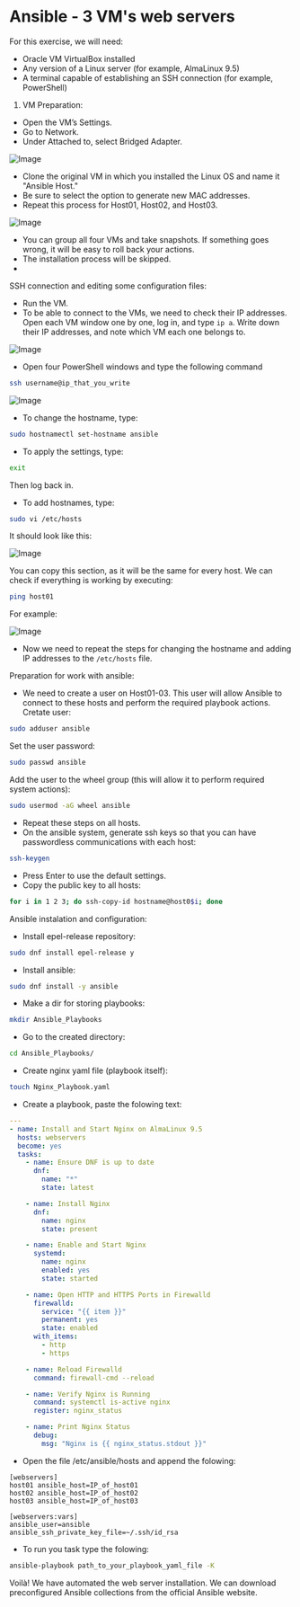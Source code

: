 # Ansible - 3 VM's web servers
For this exercise, we will need:

- Oracle VM VirtualBox installed
- Any version of a Linux server (for example, AlmaLinux 9.5)
- A terminal capable of establishing an SSH connection (for example, PowerShell)

1. VM Preparation:
 - Open the VM’s Settings.
 - Go to Network.
 - Under Attached to, select Bridged Adapter.

![Image](https://github.com/user-attachments/assets/59365b7b-fb16-48c7-bcad-865a05a1b0eb)
 
 - Clone the original VM in which you installed the Linux OS and name it "Ansible Host."
 - Be sure to select the option to generate new MAC addresses.
 - Repeat this process for Host01, Host02, and Host03.

![Image](https://github.com/user-attachments/assets/f4c54ee4-1927-47ae-9558-334c47e512f6)

- You can group all four VMs and take snapshots. If something goes wrong, it will be easy to roll back your actions.
- The installation process will be skipped.
- 
SSH connection and editing some configuration files:
- Run the VM.
- To be able to connect to the VMs, we need to check their IP addresses. Open each VM window one by one, log in, and type `ip a`. Write down their IP addresses, and note which VM each one belongs to. 

![Image](https://github.com/user-attachments/assets/87d11c4f-a82e-4aeb-b91e-ff5a6f3abc45)

- Open four PowerShell windows and type the following command

```bash
ssh username@ip_that_you_write
```

![Image](https://github.com/user-attachments/assets/6b728742-bbda-413f-a385-3ef3834629fa)

- To change the hostname, type:
```bash
sudo hostnamectl set-hostname ansible
```
- To apply the settings, type:
 ```bash
exit
```
Then log back in.
- To add hostnames, type:
 ```bash
sudo vi /etc/hosts
```
It should look like this:

![Image](https://github.com/user-attachments/assets/9b9b653b-0350-43ed-96cb-e1201d1e8e3b)

You can copy this section, as it will be the same for every host. We can check if everything is working by executing:
```bash
ping host01
```
For example:

![Image](https://github.com/user-attachments/assets/25f0dba6-c47f-47b4-94f8-4e11b1ac5769)

- Now we need to repeat the steps for changing the hostname and adding IP addresses to the `/etc/hosts` file.
 
Preparation for work with ansible:

- We need to create a user on Host01-03. This user will allow Ansible to connect to these hosts and perform the required playbook actions.
Cretate user:
 ```bash
sudo adduser ansible
```
Set the user password: 
```bash
sudo passwd ansible
```
Add the user to the wheel group (this will allow it to perform required system actions):
 ```bash
 sudo usermod -aG wheel ansible
``` 
- Repeat these steps on all hosts.
- On the ansible system, generate ssh keys so that you can have passwordless communications with each host:
```bash
ssh-keygen
```
- Press Enter to use the default settings.
- Copy the public key to all hosts:
```bash
for i in 1 2 3; do ssh-copy-id hostname@host0$i; done
```

Ansible instalation and configuration:

- Install epel-release repository:
```bash
sudo dnf install epel-release y
```
- Install ansible:
```bash
sudo dnf install -y ansible
```
- Make a dir for storing playbooks:
```bash
mkdir Ansible_Playbooks
```
- Go to the created directory:
```bash
cd Ansible_Playbooks/
```
- Create nginx yaml file (playbook itself):
 ```bash
touch Nginx_Playbook.yaml
```
- Create a playbook, paste the folowing text:
```yaml
---
- name: Install and Start Nginx on AlmaLinux 9.5
  hosts: webservers
  become: yes
  tasks:
    - name: Ensure DNF is up to date
      dnf:
        name: "*"
        state: latest

    - name: Install Nginx
      dnf:
        name: nginx
        state: present

    - name: Enable and Start Nginx
      systemd:
        name: nginx
        enabled: yes
        state: started

    - name: Open HTTP and HTTPS Ports in Firewalld
      firewalld:
        service: "{{ item }}"
        permanent: yes
        state: enabled
      with_items:
        - http
        - https

    - name: Reload Firewalld
      command: firewall-cmd --reload

    - name: Verify Nginx is Running
      command: systemctl is-active nginx
      register: nginx_status

    - name: Print Nginx Status
      debug:
        msg: "Nginx is {{ nginx_status.stdout }}"
```
- Open the file /etc/ansible/hosts and append the folowing:
```
[webservers]
host01 ansible_host=IP_of_host01
host02 ansible_host=IP_of_host02
host03 ansible_host=IP_of_host03

[webservers:vars]
ansible_user=ansible
ansible_ssh_private_key_file=~/.ssh/id_rsa

```
- To run you task type the folowing:
```bash
ansible-playbook path_to_your_playbook_yaml_file -K
```

Voilà! We have automated the web server installation. We can download preconfigured Ansible collections from the official Ansible website.
